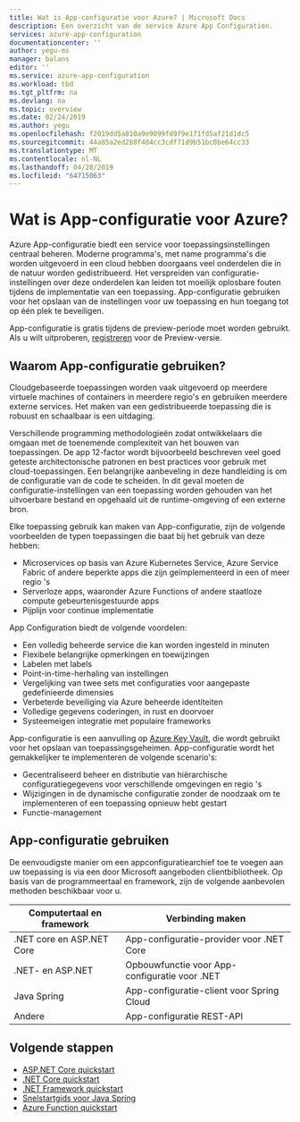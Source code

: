 ```yaml
---
title: Wat is App-configuratie voor Azure? | Microsoft Docs
description: Een overzicht van de service Azure App Configuration.
services: azure-app-configuration
documentationcenter: ''
author: yegu-ms
manager: balans
editor: ''
ms.service: azure-app-configuration
ms.workload: tbd
ms.tgt_pltfrm: na
ms.devlang: na
ms.topic: overview
ms.date: 02/24/2019
ms.author: yegu
ms.openlocfilehash: f2019dd5a810a9e9099fd9f9e171fd5af21d1dc5
ms.sourcegitcommit: 44a85a2ed288f484cc3cdf71d9b51bc0be64cc33
ms.translationtype: MT
ms.contentlocale: nl-NL
ms.lasthandoff: 04/28/2019
ms.locfileid: "64715063"
---
```

# <a name="what-is-azure-app-configuration"></a>Wat is App-configuratie voor Azure?

Azure App-configuratie biedt een service voor toepassingsinstellingen centraal beheren. Moderne programma's, met name programma's die worden uitgevoerd in een cloud hebben doorgaans veel onderdelen die in de natuur worden gedistribueerd. Het verspreiden van configuratie-instellingen over deze onderdelen kan leiden tot moeilijk oplosbare fouten tijdens de implementatie van een toepassing. App-configuratie gebruiken voor het opslaan van de instellingen voor uw toepassing en hun toegang tot op één plek te beveiligen.

App-configuratie is gratis tijdens de preview-periode moet worden gebruikt. Als u wilt uitproberen, [registreren](https://aka.ms/azconfig/register) voor de Preview-versie.

## <a name="why-use-app-configuration"></a>Waarom App-configuratie gebruiken?

Cloudgebaseerde toepassingen worden vaak uitgevoerd op meerdere virtuele machines of containers in meerdere regio's en gebruiken meerdere externe services. Het maken van een gedistribueerde toepassing die is robuust en schaalbaar is een uitdaging. 

Verschillende programming methodologieën zodat ontwikkelaars die omgaan met de toenemende complexiteit van het bouwen van toepassingen. De app 12-factor wordt bijvoorbeeld beschreven veel goed geteste architectonische patronen en best practices voor gebruik met cloud-toepassingen. Een belangrijke aanbeveling in deze handleiding is om de configuratie van de code te scheiden. In dit geval moeten de configuratie-instellingen van een toepassing worden gehouden van het uitvoerbare bestand en opgehaald uit de runtime-omgeving of een externe bron.

Elke toepassing gebruik kan maken van App-configuratie, zijn de volgende voorbeelden de typen toepassingen die baat bij het gebruik van deze hebben:

* Microservices op basis van Azure Kubernetes Service, Azure Service Fabric of andere beperkte apps die zijn geïmplementeerd in een of meer regio 's
* Serverloze apps, waaronder Azure Functions of andere staatloze compute gebeurtenisgestuurde apps
* Pijplijn voor continue implementatie

App Configuration biedt de volgende voordelen:

* Een volledig beheerde service die kan worden ingesteld in minuten
* Flexibele belangrijke opmerkingen en toewijzingen
* Labelen met labels
* Point-in-time-herhaling van instellingen
* Vergelijking van twee sets met configuraties voor aangepaste gedefinieerde dimensies
* Verbeterde beveiliging via Azure beheerde identiteiten
* Volledige gegevens coderingen, in rust en doorvoer
* Systeemeigen integratie met populaire frameworks

App-configuratie is een aanvulling op [Azure Key Vault](https://azure.microsoft.com/services/key-vault/), die wordt gebruikt voor het opslaan van toepassingsgeheimen. App-configuratie wordt het gemakkelijker te implementeren de volgende scenario's:

* Gecentraliseerd beheer en distributie van hiërarchische configuratiegegevens voor verschillende omgevingen en regio 's
* Wijzigingen in de dynamische configuratie zonder de noodzaak om te implementeren of een toepassing opnieuw hebt gestart
* Functie-management

## <a name="use-app-configuration"></a>App-configuratie gebruiken

De eenvoudigste manier om een appconfiguratiearchief toe te voegen aan uw toepassing is via een door Microsoft aangeboden clientbibliotheek. Op basis van de programmeertaal en framework, zijn de volgende aanbevolen methoden beschikbaar voor u.

| Computertaal en framework | Verbinding maken |
|---|---|
| .NET core en ASP.NET Core | App-configuratie-provider voor .NET Core |
| .NET- en ASP.NET | Opbouwfunctie voor App-configuratie voor .NET |
| Java Spring | App-configuratie-client voor Spring Cloud |
| Andere | App-configuratie REST-API |

## <a name="next-steps"></a>Volgende stappen

* [ASP.NET Core quickstart](./quickstart-aspnet-core-app.md)
* [.NET Core quickstart](./quickstart-dotnet-core-app.md)
* [.NET Framework quickstart](./quickstart-dotnet-app.md)
* [Snelstartgids voor Java Spring](./quickstart-java-spring-app.md)
* [Azure Function quickstart](./quickstart-azure-function-csharp.md)

